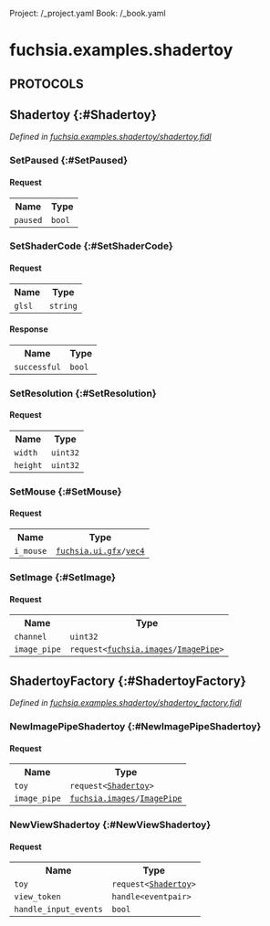 Project: /_project.yaml
Book: /_book.yaml

# fuchsia.examples.shadertoy


## **PROTOCOLS**

## Shadertoy {:#Shadertoy}
*Defined in [fuchsia.examples.shadertoy/shadertoy.fidl](https://fuchsia.googlesource.com/fuchsia/+/master/garnet/examples/ui/shadertoy/service/services/shadertoy.fidl#24)*


### SetPaused {:#SetPaused}


#### Request
<table>
    <tr><th>Name</th><th>Type</th></tr>
    <tr>
            <td><code>paused</code></td>
            <td>
                <code>bool</code>
            </td>
        </tr></table>



### SetShaderCode {:#SetShaderCode}


#### Request
<table>
    <tr><th>Name</th><th>Type</th></tr>
    <tr>
            <td><code>glsl</code></td>
            <td>
                <code>string</code>
            </td>
        </tr></table>


#### Response
<table>
    <tr><th>Name</th><th>Type</th></tr>
    <tr>
            <td><code>successful</code></td>
            <td>
                <code>bool</code>
            </td>
        </tr></table>

### SetResolution {:#SetResolution}


#### Request
<table>
    <tr><th>Name</th><th>Type</th></tr>
    <tr>
            <td><code>width</code></td>
            <td>
                <code>uint32</code>
            </td>
        </tr><tr>
            <td><code>height</code></td>
            <td>
                <code>uint32</code>
            </td>
        </tr></table>



### SetMouse {:#SetMouse}


#### Request
<table>
    <tr><th>Name</th><th>Type</th></tr>
    <tr>
            <td><code>i_mouse</code></td>
            <td>
                <code><a class='link' href='../fuchsia.ui.gfx/index.html'>fuchsia.ui.gfx</a>/<a class='link' href='../fuchsia.ui.gfx/index.html#vec4'>vec4</a></code>
            </td>
        </tr></table>



### SetImage {:#SetImage}


#### Request
<table>
    <tr><th>Name</th><th>Type</th></tr>
    <tr>
            <td><code>channel</code></td>
            <td>
                <code>uint32</code>
            </td>
        </tr><tr>
            <td><code>image_pipe</code></td>
            <td>
                <code>request&lt;<a class='link' href='../fuchsia.images/index.html'>fuchsia.images</a>/<a class='link' href='../fuchsia.images/index.html#ImagePipe'>ImagePipe</a>&gt;</code>
            </td>
        </tr></table>



## ShadertoyFactory {:#ShadertoyFactory}
*Defined in [fuchsia.examples.shadertoy/shadertoy_factory.fidl](https://fuchsia.googlesource.com/fuchsia/+/master/garnet/examples/ui/shadertoy/service/services/shadertoy_factory.fidl#12)*


### NewImagePipeShadertoy {:#NewImagePipeShadertoy}


#### Request
<table>
    <tr><th>Name</th><th>Type</th></tr>
    <tr>
            <td><code>toy</code></td>
            <td>
                <code>request&lt;<a class='link' href='#Shadertoy'>Shadertoy</a>&gt;</code>
            </td>
        </tr><tr>
            <td><code>image_pipe</code></td>
            <td>
                <code><a class='link' href='../fuchsia.images/index.html'>fuchsia.images</a>/<a class='link' href='../fuchsia.images/index.html#ImagePipe'>ImagePipe</a></code>
            </td>
        </tr></table>



### NewViewShadertoy {:#NewViewShadertoy}


#### Request
<table>
    <tr><th>Name</th><th>Type</th></tr>
    <tr>
            <td><code>toy</code></td>
            <td>
                <code>request&lt;<a class='link' href='#Shadertoy'>Shadertoy</a>&gt;</code>
            </td>
        </tr><tr>
            <td><code>view_token</code></td>
            <td>
                <code>handle&lt;eventpair&gt;</code>
            </td>
        </tr><tr>
            <td><code>handle_input_events</code></td>
            <td>
                <code>bool</code>
            </td>
        </tr></table>


















